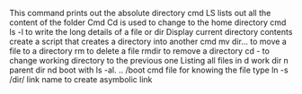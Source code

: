 This command prints out the absolute directory
cmd LS lists out all the content of the folder
Cmd Cd is used to change to the home directory
cmd ls -l to write the long details of a file or dir
Display current directory contents
create a script that creates a directory into another
cmd mv dir... to move a file to a directory
rm to delete a file
rmdir to remove a directory
cd - to change working directory to the previous one
Listing all files in d work dir n parent dir nd boot with ls -al. .. /boot
cmd file for knowing the file type
ln -s /dir/ link name  to create asymbolic link
